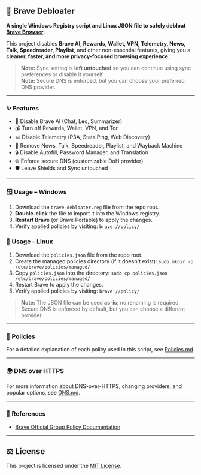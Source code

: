 ## 🦁 Brave Debloater

**A single Windows Registry script and Linux JSON file to safely debloat [Brave Browser](https://brave.com/).**  

This project disables **Brave AI, Rewards, Wallet, VPN, Telemetry, News, Talk, Speedreader, Playlist**, and other non-essential features, giving you a **cleaner, faster, and more privacy-focused browsing experience**.  

> **Note:** Sync setting is **left untouched** so you can continue using sync preferences or disable it yourself.  
> **Note:** Secure DNS is enforced, but you can choose your preferred DNS provider.
---

### ✨ Features
- 🚫 Disable Brave AI (Chat, Leo, Summarizer)  
- 💰 Turn off Rewards, Wallet, VPN, and Tor  
- 📊 Disable Telemetry (P3A, Stats Ping, Web Discovery)  
- 📰 Remove News, Talk, Speedreader, Playlist, and Wayback Machine  
- 🔒 Disable Autofill, Password Manager, and Translation  
- 🌐 Enforce secure DNS (customizable DoH provider)  
- 🛡️ Leave Shields and Sync untouched  

---

### 🪟 Usage – Windows

1. Download the `brave-debloater.reg` file from the repo root.  
2. **Double-click** the file to import it into the Windows registry.  
3. **Restart Brave** (or Brave Portable) to apply the changes.  
4. Verify applied policies by visiting: `brave://policy/`

### 🐧 Usage – Linux

1. Download the `policies.json` file from the repo root. 
2. Create the managed policies directory (if it doesn't exist):
   `sudo mkdir -p /etc/brave/policies/managed/`
3. Copy `policies.json` into the directory:
   `sudo cp policies.json /etc/brave/policies/managed/`
4. Restart Brave to apply the changes.
5. Verify applied policies by visiting: `brave://policy/`
> **Note:** The JSON file can be used **as-is**; no renaming is required. Secure DNS is enforced by default, but you can choose a different provider.

---

### 📜 Policies

For a detailed explanation of each policy used in this script, see [Policies.md](docs/policies.md).

---

### 🌍 DNS over HTTPS

For more information about DNS-over-HTTPS, changing providers, and popular options, see [DNS.md](docs/dns.md).

---

### 🔗 References

- [Brave Official Group Policy Documentation](https://support.brave.com/hc/en-us/articles/360039248271-Group-Policy)

---

## ⚖️ License

This project is licensed under the [MIT License](LICENSE).
